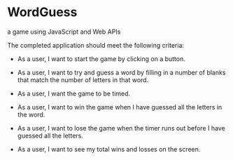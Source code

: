 # WordGuess
a game using JavaScript and Web APIs

The completed application should meet the following criteria:

* As a user, I want to start the game by clicking on a button. 

* As a user, I want to try and guess a word by filling in a number of blanks that match the number of letters in that word.

* As a user, I want the game to be timed. 

* As a user, I want to win the game when I have guessed all the letters in the word.

* As a user, I want to lose the game when the timer runs out before I have guessed all the letters.

* As a user, I want to see my total wins and losses on the screen. 
